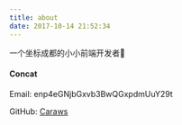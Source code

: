 ```yaml
---
title: about
date: 2017-10-14 21:52:34
---
```


一个坐标成都的小小前端开发者🙂

#### Concat
Email: enp4eGNjbGxvb3BwQGxpdmUuY29t

GitHub: [Caraws](https://github.com/Caraws)
